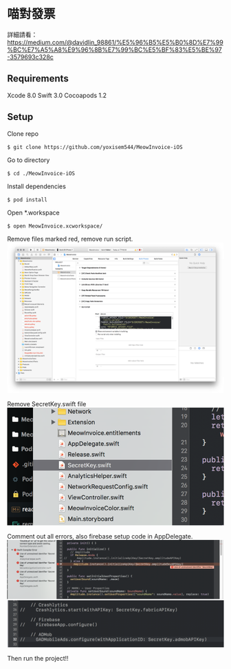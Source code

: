 # 喵對發票
詳細請看：https://medium.com/@davidlin_98861/%E5%96%B5%E5%B0%8D%E7%99%BC%E7%A5%A8%E9%96%8B%E7%99%BC%E5%BF%83%E5%BE%97-3579693c328c

## Requirements
Xcode 8.0
Swift 3.0
Cocoapods 1.2

## Setup
Clone repo
```
$ git clone https://github.com/yoxisem544/MeowInvoice-iOS
```

Go to directory
```
$ cd ./MeowInvoice-iOS
```

Install dependencies
```
$ pod install
```

Open *.workspace
```
$ open MeowInvoice.xcworkspace/
```

Remove files marked red, remove run script.
![](./remove_files.png)

Remove SecretKey.swift file
![](./remove_secret_key.png)

Comment out all errors, also firebase setup code in AppDelegate.
![](./comment_errors.png)
![](./comment_firebase.png)

Then run the project!!
